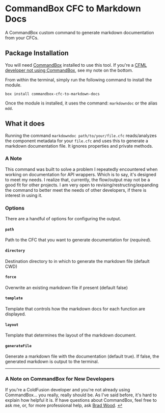 # CommandBox CFC to Markdown Docs

A CommandBox custom command to generate markdown documentation from your CFCs.

## Package Installation

You will need [CommandBox](https://www.ortussolutions.com/products/commandbox) installed to use this tool. If you're a [CFML developer not using CommandBox](#a-note-on-commandbox-for-new-developers), see my note on the bottom.

From within the terminal, simply run the following command to install the module.

```shell
box install commandbox-cfc-to-markdown-docs
```

Once the module is installed, it uses the command: `markdowndoc` or the alias `mdd`.

## What it does

Running the command `markdowndoc path/to/your/file.cfc` reads/analyzes the component metadata for your `file.cfc` and uses this to generate a markdown documentation file. It ignores properties and private methods.

### A Note

This command was built to solve a problem I repeatedly encountered when working on documentation for API wrappers. Which is to say, it's designed to meet my needs. I realize that, currently, the flow/output may not be a good fit for other projects. I am very open to revising/restructing/expanding the command to better meet the needs of other developers, if there is interest in using it.

### Options

There are a handful of options for configuring the output.

#### `path`

Path to the CFC that you want to generate documentation for (*required*).

#### `directory`

Destination directory to in which to generate the markdown file (default CWD)

#### `force`

Overwrite an existing markdown file if present (default false)

#### `template`

Template that controls how the markdown docs for each function are displayed.

#### `layout`

Template that determines the layout of the markdown document.

#### `generateFile`

Generate a markdown file with the documentation (default true). If false, the generated markdown is output to the terminal.

___

### A Note on CommandBox for New Developers

If you're a ColdFusion developer and you're not already using CommandBox... you really, really should be. As I've said before, it's hard to explain how helpful it is. If have questions about CommandBox, feel free to ask me, or, for more professional help, ask [Brad Wood](https://twitter.com/bdw429s). [↩](#package-installation)
